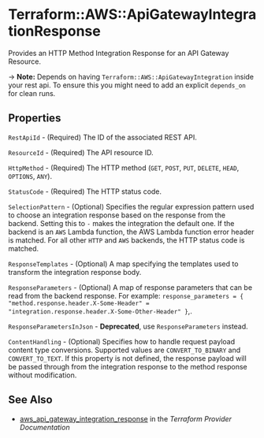 # Terraform::AWS::ApiGatewayIntegrationResponse

Provides an HTTP Method Integration Response for an API Gateway Resource.

-> **Note:** Depends on having `Terraform::AWS::ApiGatewayIntegration` inside your rest api. To ensure this
you might need to add an explicit `depends_on` for clean runs.

## Properties

`RestApiId` - (Required) The ID of the associated REST API.

`ResourceId` - (Required) The API resource ID.

`HttpMethod` - (Required) The HTTP method (`GET`, `POST`, `PUT`, `DELETE`, `HEAD`, `OPTIONS`, `ANY`).

`StatusCode` - (Required) The HTTP status code.

`SelectionPattern` - (Optional) Specifies the regular expression pattern used to choose
an integration response based on the response from the backend. Setting this to `-` makes the integration the default one.
If the backend is an `AWS` Lambda function, the AWS Lambda function error header is matched.
For all other `HTTP` and `AWS` backends, the HTTP status code is matched.

`ResponseTemplates` - (Optional) A map specifying the templates used to transform the integration response body.

`ResponseParameters` - (Optional) A map of response parameters that can be read from the backend response.
For example: `response_parameters = { "method.response.header.X-Some-Header" = "integration.response.header.X-Some-Other-Header" }`,.

`ResponseParametersInJson` - **Deprecated**, use `ResponseParameters` instead.

`ContentHandling` - (Optional) Specifies how to handle request payload content type conversions. Supported values are `CONVERT_TO_BINARY` and `CONVERT_TO_TEXT`. If this property is not defined, the response payload will be passed through from the integration response to the method response without modification.


## See Also

* [aws_api_gateway_integration_response](https://www.terraform.io/docs/providers/aws/r/api_gateway_integration_response.html) in the _Terraform Provider Documentation_